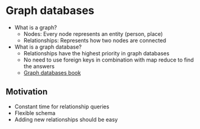 # Graph databases

- What is a graph?
    - Nodes: Every node represents an entity (person, place)
    - Relationships: Represents how two nodes are connected
- What is a graph database?
    - Relationships have the highest priority in graph databases
    - No need to use foreign keys in combination with map reduce to find the answers
    - [Graph databases book](https://neo4j.com/graph-databases-book/)

## Motivation

- Constant time for relationship queries
- Flexible schema
- Adding new relationships should be easy
